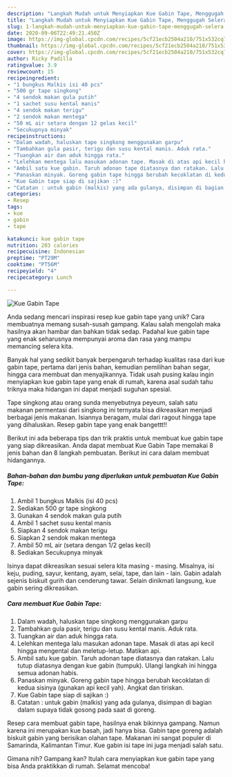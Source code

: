 ```yaml
---
description: "Langkah Mudah untuk Menyiapkan Kue Gabin Tape, Menggugah Selera"
title: "Langkah Mudah untuk Menyiapkan Kue Gabin Tape, Menggugah Selera"
slug: 1-langkah-mudah-untuk-menyiapkan-kue-gabin-tape-menggugah-selera
date: 2020-09-06T22:49:21.450Z
image: https://img-global.cpcdn.com/recipes/5cf21ecb2504a210/751x532cq70/kue-gabin-tape-foto-resep-utama.jpg
thumbnail: https://img-global.cpcdn.com/recipes/5cf21ecb2504a210/751x532cq70/kue-gabin-tape-foto-resep-utama.jpg
cover: https://img-global.cpcdn.com/recipes/5cf21ecb2504a210/751x532cq70/kue-gabin-tape-foto-resep-utama.jpg
author: Ricky Padilla
ratingvalue: 3.9
reviewcount: 15
recipeingredient:
- "1 bungkus Malkis isi 40 pcs"
- "500 gr tape singkong"
- "4 sendok makan gula putih"
- "1 sachet susu kental manis"
- "4 sendok makan terigu"
- "2 sendok makan mentega"
- "50 mL air setara dengan 12 gelas kecil"
- "Secukupnya minyak"
recipeinstructions:
- "Dalam wadah, haluskan tape singkong menggunakan garpu"
- "Tambahkan gula pasir, terigu dan susu kental manis. Aduk rata."
- "Tuangkan air dan aduk hingga rata."
- "Lelehkan mentega lalu masukan adonan tape. Masak di atas api kecil hingga mengental dan meletup-letup. Matikan api."
- "Ambil satu kue gabin. Taruh adonan tape diatasnya dan ratakan. Lalu tutup diatasnya dengan kue gabin (tumpuk). Ulangi langkah ini hingga semua adonan habis."
- "Panaskan minyak. Goreng gabin tape hingga berubah kecoklatan di kedua sisinya (gunakan api kecil yah). Angkat dan tiriskan."
- "Kue Gabin tape siap di sajikan :)"
- "Catatan : untuk gabin (malkis) yang ada gulanya, disimpan di bagian dalam supaya tidak gosong pada saat di goreng."
categories:
- Resep
tags:
- kue
- gabin
- tape

katakunci: kue gabin tape 
nutrition: 203 calories
recipecuisine: Indonesian
preptime: "PT29M"
cooktime: "PT56M"
recipeyield: "4"
recipecategory: Lunch

---
```



![Kue Gabin Tape](https://img-global.cpcdn.com/recipes/5cf21ecb2504a210/751x532cq70/kue-gabin-tape-foto-resep-utama.jpg)

Anda sedang mencari inspirasi resep kue gabin tape yang unik? Cara membuatnya memang susah-susah gampang. Kalau salah mengolah maka hasilnya akan hambar dan bahkan tidak sedap. Padahal kue gabin tape yang enak seharusnya mempunyai aroma dan rasa yang mampu memancing selera kita.

Banyak hal yang sedikit banyak berpengaruh terhadap kualitas rasa dari kue gabin tape, pertama dari jenis bahan, kemudian pemilihan bahan segar, hingga cara membuat dan menyajikannya. Tidak usah pusing kalau ingin menyiapkan kue gabin tape yang enak di rumah, karena asal sudah tahu triknya maka hidangan ini dapat menjadi suguhan spesial.

Tape singkong atau orang sunda menyebutnya peyeum, salah satu makanan permentasi dari singkong ini ternyata bisa dikreasikan menjadi berbagai jenis makanan. Isiannya beragam, mulai dari ragout hingga tape yang dihaluskan. Resep gabin tape yang enak bangettt!!


Berikut ini ada beberapa tips dan trik praktis untuk membuat kue gabin tape yang siap dikreasikan. Anda dapat membuat Kue Gabin Tape memakai 8 jenis bahan dan 8 langkah pembuatan. Berikut ini cara dalam membuat hidangannya.

<!--inarticleads1-->

##### Bahan-bahan dan bumbu yang diperlukan untuk pembuatan Kue Gabin Tape:

1. Ambil 1 bungkus Malkis (isi 40 pcs)
1. Sediakan 500 gr tape singkong
1. Gunakan 4 sendok makan gula putih
1. Ambil 1 sachet susu kental manis
1. Siapkan 4 sendok makan terigu
1. Siapkan 2 sendok makan mentega
1. Ambil 50 mL air (setara dengan 1/2 gelas kecil)
1. Sediakan Secukupnya minyak


Isinya dapat dikreasikan sesuai selera kita masing - masing. Misalnya, isi keju, puding, sayur, kentang, ayam, selai, tape, dan lain - lain. Gabin adalah sejenis biskuit gurih dan cenderung tawar. Selain dinikmati langsung, kue gabin sering dikreasikan. 

<!--inarticleads2-->

##### Cara membuat Kue Gabin Tape:

1. Dalam wadah, haluskan tape singkong menggunakan garpu
1. Tambahkan gula pasir, terigu dan susu kental manis. Aduk rata.
1. Tuangkan air dan aduk hingga rata.
1. Lelehkan mentega lalu masukan adonan tape. Masak di atas api kecil hingga mengental dan meletup-letup. Matikan api.
1. Ambil satu kue gabin. Taruh adonan tape diatasnya dan ratakan. Lalu tutup diatasnya dengan kue gabin (tumpuk). Ulangi langkah ini hingga semua adonan habis.
1. Panaskan minyak. Goreng gabin tape hingga berubah kecoklatan di kedua sisinya (gunakan api kecil yah). Angkat dan tiriskan.
1. Kue Gabin tape siap di sajikan :)
1. Catatan : untuk gabin (malkis) yang ada gulanya, disimpan di bagian dalam supaya tidak gosong pada saat di goreng.


Resep cara membuat gabin tape, hasilnya enak bikinnya gampang. Namun karena ini merupakan kue basah, jadi hanya bisa. Gabin tape goreng adalah biskuit gabin yang berisikan olahan tape. Makanan ini sangat populer di Samarinda, Kalimantan Timur. Kue gabin isi tape ini juga menjadi salah satu. 

Gimana nih? Gampang kan? Itulah cara menyiapkan kue gabin tape yang bisa Anda praktikkan di rumah. Selamat mencoba!
